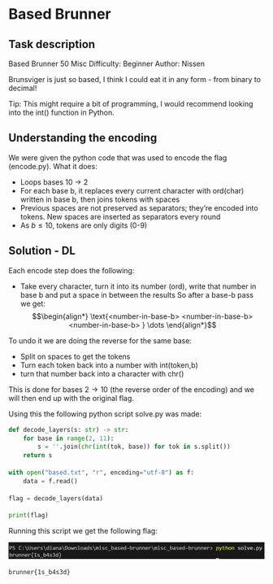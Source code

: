 # Based Brunner

## Task description 
Based Brunner
50
Misc
Difficulty: Beginner
Author: Nissen

Brunsviger is just so based, I think I could eat it in any form - from binary to decimal!

Tip: This might require a bit of programming, I would recommend looking into the int() function in Python.

## Understanding the encoding
We were given the python code that was used to encode the flag (encode.py). What it does:
- Loops bases 10 $\rightarrow$ 2
- For each base b, it replaces every current character with ord(char) written in base b, then joins tokens with spaces
- Previous spaces are not preserved as separators; they’re encoded into tokens. New spaces are inserted as separators every round
- As $b \le 10$, tokens are only digits (0-9)

## Solution - DL

Each encode step does the following:
- Take every character, turn it into its number (ord), write that number in base b and put a space in between the results 
So after a base-b pass we get: 
$$\begin{align*}
\text{<number-in-base-b> <number-in-base-b> <number-in-base-b> } \dots
\end{align*}$$

To undo it we are doing the reverse for the same base:
- Split on spaces to get the tokens
- Turn each token back into a number with int(token,b)
- turn that number back into a character with chr()

This is done for bases $2 \rightarrow 10$  (the reverse order of the encoding) and we will then end up with the original flag.

Using this the following python script solve.py was made:

``` python
def decode_layers(s: str) -> str:
    for base in range(2, 11):
        s = ''.join(chr(int(tok, base)) for tok in s.split())
    return s
    
with open("based.txt", "r", encoding="utf-8") as f:
    data = f.read()
    
flag = decode_layers(data)

print(flag)
```

Running this script we get the following flag:

![](BasedBrunner.png)

```
brunner{1s_b4s3d}